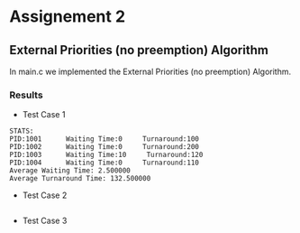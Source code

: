 # Assignement 2
## External Priorities (no preemption) Algorithm
In main.c we implemented the External Priorities (no preemption) Algorithm.
### Results
* Test Case 1
```text
STATS:
PID:1001      Waiting Time:0     Turnaround:100
PID:1002      Waiting Time:0     Turnaround:200
PID:1003      Waiting Time:10     Turnaround:120
PID:1004      Waiting Time:0     Turnaround:110
Average Waiting Time: 2.500000
Average Turnaround Time: 132.500000
```
* Test Case 2
```text

```
* Test Case 3
```text

```
